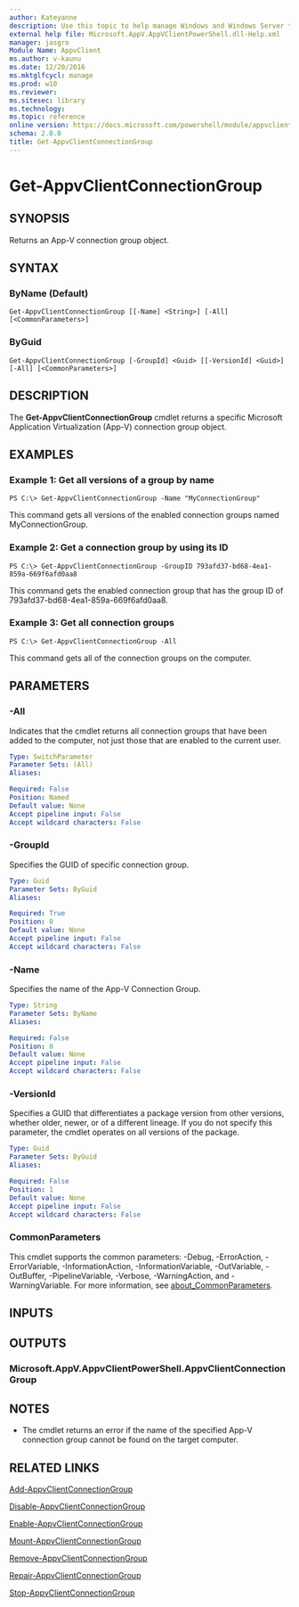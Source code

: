 ```yaml
---
author: Kateyanne
description: Use this topic to help manage Windows and Windows Server technologies with Windows PowerShell.
external help file: Microsoft.AppV.AppVClientPowerShell.dll-Help.xml
manager: jasgro
Module Name: AppvClient
ms.author: v-kaunu
ms.date: 12/20/2016
ms.mktglfcycl: manage
ms.prod: w10
ms.reviewer: 
ms.sitesec: library
ms.technology: 
ms.topic: reference
online version: https://docs.microsoft.com/powershell/module/appvclient/get-appvclientconnectiongroup?view=windowsserver2016-ps&wt.mc_id=ps-gethelp
schema: 2.0.0
title: Get-AppvClientConnectionGroup
---
```


# Get-AppvClientConnectionGroup

## SYNOPSIS
Returns an App-V connection group object.

## SYNTAX

### ByName (Default)
```
Get-AppvClientConnectionGroup [[-Name] <String>] [-All] [<CommonParameters>]
```

### ByGuid
```
Get-AppvClientConnectionGroup [-GroupId] <Guid> [[-VersionId] <Guid>] [-All] [<CommonParameters>]
```

## DESCRIPTION
The **Get-AppvClientConnectionGroup** cmdlet returns a specific Microsoft Application Virtualization (App-V) connection group object.

## EXAMPLES

### Example 1: Get all versions of a group by name
```
PS C:\> Get-AppvClientConnectionGroup -Name "MyConnectionGroup"
```

This command gets all versions of the enabled connection groups named MyConnectionGroup.

### Example 2: Get a connection group by using its ID
```
PS C:\> Get-AppvClientConnectionGroup -GroupID 793afd37-bd68-4ea1-859a-669f6afd0aa8
```

This command gets the enabled connection group that has the group ID of 793afd37-bd68-4ea1-859a-669f6afd0aa8.

### Example 3: Get all connection groups
```
PS C:\> Get-AppvClientConnectionGroup -All
```

This command gets all of the connection groups on the computer.

## PARAMETERS

### -All
Indicates that the cmdlet returns all connection groups that have been added to the computer, not just those that are enabled to the current user.

```yaml
Type: SwitchParameter
Parameter Sets: (All)
Aliases: 

Required: False
Position: Named
Default value: None
Accept pipeline input: False
Accept wildcard characters: False
```

### -GroupId
Specifies the GUID of specific connection group.

```yaml
Type: Guid
Parameter Sets: ByGuid
Aliases: 

Required: True
Position: 0
Default value: None
Accept pipeline input: False
Accept wildcard characters: False
```

### -Name
Specifies the name of the App-V Connection Group.

```yaml
Type: String
Parameter Sets: ByName
Aliases: 

Required: False
Position: 0
Default value: None
Accept pipeline input: False
Accept wildcard characters: False
```

### -VersionId
Specifies a GUID that differentiates a package version from other versions, whether older, newer, or of a different lineage.
If you do not specify this parameter, the cmdlet operates on all versions of the package.

```yaml
Type: Guid
Parameter Sets: ByGuid
Aliases: 

Required: False
Position: 1
Default value: None
Accept pipeline input: False
Accept wildcard characters: False
```

### CommonParameters
This cmdlet supports the common parameters: -Debug, -ErrorAction, -ErrorVariable, -InformationAction, -InformationVariable, -OutVariable, -OutBuffer, -PipelineVariable, -Verbose, -WarningAction, and -WarningVariable. For more information, see [about_CommonParameters](https://go.microsoft.com/fwlink/?LinkID=113216).

## INPUTS

## OUTPUTS

### Microsoft.AppV.AppvClientPowerShell.AppvClientConnectionGroup

## NOTES
* The cmdlet returns an error if the name of the specified App-V connection group cannot be found on the target computer.

## RELATED LINKS

[Add-AppvClientConnectionGroup](./Add-AppvClientConnectionGroup.md)

[Disable-AppvClientConnectionGroup](./Disable-AppvClientConnectionGroup.md)

[Enable-AppvClientConnectionGroup](./Enable-AppvClientConnectionGroup.md)

[Mount-AppvClientConnectionGroup](./Mount-AppvClientConnectionGroup.md)

[Remove-AppvClientConnectionGroup](./Remove-AppvClientConnectionGroup.md)

[Repair-AppvClientConnectionGroup](./Repair-AppvClientConnectionGroup.md)

[Stop-AppvClientConnectionGroup](./Stop-AppvClientConnectionGroup.md)

